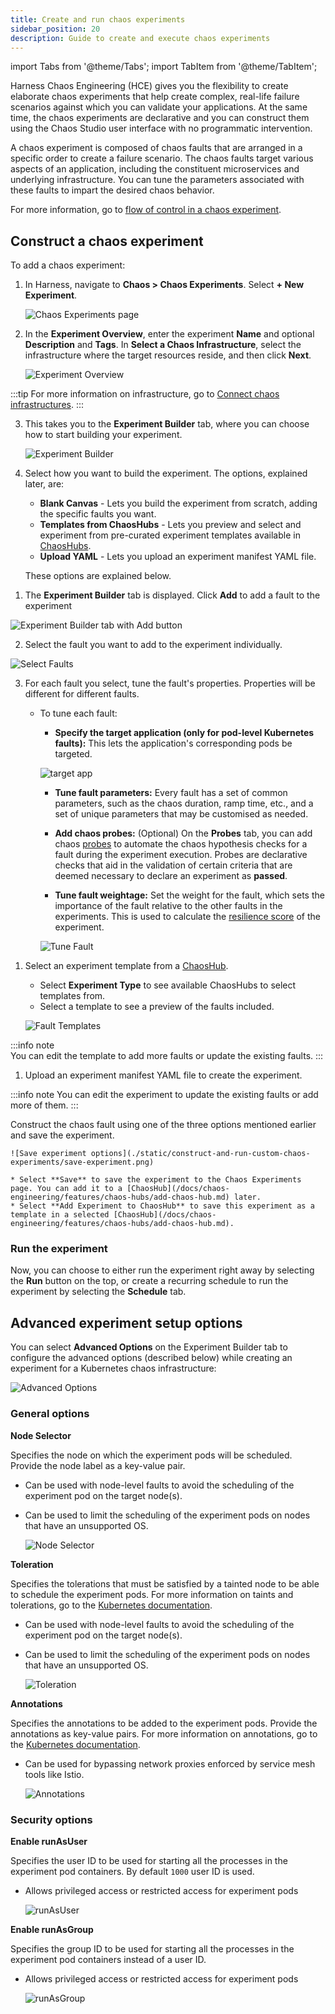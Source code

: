 ```yaml
---
title: Create and run chaos experiments
sidebar_position: 20
description: Guide to create and execute chaos experiments
---
```


import Tabs from '@theme/Tabs';
import TabItem from '@theme/TabItem';

Harness Chaos Engineering (HCE) gives you the flexibility to create elaborate chaos experiments that help create complex, real-life failure scenarios against which you can validate your applications. At the same time, the chaos experiments are declarative and you can construct them using the Chaos Studio user interface with no programmatic intervention.

A chaos experiment is composed of chaos faults that are arranged in a specific order to create a failure scenario. The chaos faults target various aspects of an application, including the constituent microservices and underlying infrastructure. You can tune the parameters associated with these faults to impart the desired chaos behavior.

For more information, go to [flow of control in a chaos experiment](/docs/chaos-engineering/chaos-faults/prerequisites/experiments/experiment-execution.md).

## Construct a chaos experiment

To add a chaos experiment:

1. In Harness, navigate to **Chaos > Chaos Experiments**. Select **+ New Experiment**.

	![Chaos Experiments page](./static/construct-and-run-custom-chaos-experiments/chaos-experiments.png)

2. 	In the **Experiment Overview**, enter the experiment **Name** and optional **Description** and **Tags**. In **Select a Chaos Infrastructure**, select the infrastructure where the target resources reside, and then click **Next**.

	![Experiment Overview](./static/construct-and-run-custom-chaos-experiments/experiment-overview.png)

:::tip
For more information on infrastructure, go to [Connect chaos infrastructures](/docs/chaos-engineering/chaos-faults/prerequisites/chaos-infrastructure/connect-chaos-infrastructures.md).
:::

3. This takes you to the **Experiment Builder** tab, where you can choose how to start building your experiment.

	![Experiment Builder](./static/construct-and-run-custom-chaos-experiments/experiment-builder.png)

4. Select how you want to build the experiment. The options, explained later, are:

	* **Blank Canvas** - Lets you build the experiment from scratch, adding the specific faults you want.
	* **Templates from ChaosHubs** - Lets you preview and select and experiment from pre-curated experiment templates available in [ChaosHubs](/docs/chaos-engineering/features/chaos-hubs/introduction.md).
	* **Upload YAML** - Lets you upload an experiment manifest YAML file.

	These options are explained below.

<Tabs>
  <TabItem value="Blank Canvas">

1. The **Experiment Builder** tab is displayed. Click **Add** to add a fault to the experiment

![Experiment Builder tab with Add button](./static/construct-and-run-custom-chaos-experiments/experiment-builder-add.png)

2. Select the fault you want to add to the experiment individually.

![Select Faults](./static/construct-and-run-custom-chaos-experiments/select-faults.png)

3. For each fault you select, tune the fault's properties. Properties will be different for different faults. 

	* To tune each fault:

		* **Specify the target application (only for pod-level Kubernetes faults):** This lets the application's corresponding pods be targeted.

		![target app](./static/construct-and-run-custom-chaos-experiments/target-app.png)

		* **Tune fault parameters:** Every fault has a set of common parameters, such as the chaos duration, ramp time, etc., and a set of unique parameters that may be customised as needed.

		* **Add chaos probes:** (Optional) On the **Probes** tab, you can add chaos [probes](/docs/chaos-engineering/features/probes/overview.md) to automate the chaos hypothesis checks for a fault during the experiment execution. Probes are declarative checks that aid in the validation of certain criteria that are deemed necessary to declare an experiment as **passed**.

		* **Tune fault weightage:** Set the weight for the fault, which sets the importance of the fault relative to the other faults in the experiments. This is used to calculate the [resilience score](/docs/chaos-engineering/chaos-faults/prerequisites/experiments/resilience-score) of the experiment.

		![Tune Fault](./static/construct-and-run-custom-chaos-experiments/tune-fault.png)

</TabItem>
  <TabItem value="Templates from Chaos Hubs">

1. Select an experiment template from a [ChaosHub](/docs/chaos-engineering/features/chaos-hubs/add-chaos-hub).

	* Select **Experiment Type** to see available ChaosHubs to select templates from.
	* Select a template to see a preview of the faults included.

	![Fault Templates](./static/construct-and-run-custom-chaos-experiments/fault-templates.png)

:::info note		
You can edit the template to add more faults or update the existing faults.
:::

</TabItem>
  <TabItem value="Upload YAML">

1. Upload an experiment manifest YAML file to create the experiment.

:::info note
You can edit the experiment to update the existing faults or add more of them.
:::

</TabItem>
</Tabs>

Construct the chaos fault using one of the three options mentioned earlier and save the experiment. 

	![Save experiment options](./static/construct-and-run-custom-chaos-experiments/save-experiment.png)

	* Select **Save** to save the experiment to the Chaos Experiments page. You can add it to a [ChaosHub](/docs/chaos-engineering/features/chaos-hubs/add-chaos-hub.md) later.
	* Select **Add Experiment to ChaosHub** to save this experiment as a template in a selected [ChaosHub](/docs/chaos-engineering/features/chaos-hubs/add-chaos-hub.md).

### Run the experiment

Now, you can choose to either run the experiment right away by selecting the **Run** button on the top, or create a recurring schedule to run the experiment by selecting the **Schedule** tab.

## Advanced experiment setup options

You can select **Advanced Options** on the Experiment Builder tab to configure the advanced options (described below) while creating an experiment for a Kubernetes chaos infrastructure:

![Advanced Options](./static/construct-and-run-custom-chaos-experiments/advanced-options.png)

### General options

**Node Selector** 

Specifies the node on which the experiment pods will be scheduled. Provide the node label as a key-value pair.

- Can be used with node-level faults to avoid the scheduling of the experiment pod on the target node(s).
- Can be used to limit the scheduling of the experiment pods on nodes that have an unsupported OS.

	![Node Selector](./static/construct-and-run-custom-chaos-experiments/node-selector.png)

**Toleration** 

Specifies the tolerations that must be satisfied by a tainted node to be able to schedule the experiment pods. For more information on taints and tolerations, go to the [Kubernetes documentation](https://kubernetes.io/docs/concepts/scheduling-eviction/taint-and-toleration/).

- Can be used with node-level faults to avoid the scheduling of the experiment pod on the target node(s).
- Can be used to limit the scheduling of the experiment pods on nodes that have an unsupported OS.

	![Toleration](./static/construct-and-run-custom-chaos-experiments/toleration.png)

**Annotations** 

Specifies the annotations to be added to the experiment pods. Provide the annotations as key-value pairs. For more information on annotations, go to the [Kubernetes documentation](https://kubernetes.io/docs/concepts/overview/working-with-objects/annotations/).

- Can be used for bypassing network proxies enforced by service mesh tools like Istio.

	![Annotations](./static/construct-and-run-custom-chaos-experiments/annotations.png)

### Security options

**Enable runAsUser** 

Specifies the user ID to be used for starting all the processes in the experiment pod containers. By default `1000` user ID is used.

- Allows privileged access or restricted access for experiment pods

	![runAsUser](./static/construct-and-run-custom-chaos-experiments/run-as-user.png)

**Enable runAsGroup** 

Specifies the group ID to be used for starting all the processes in the experiment pod containers instead of a user ID.

- Allows privileged access or restricted access for experiment pods

	![runAsGroup](./static/construct-and-run-custom-chaos-experiments/run-as-group.png)